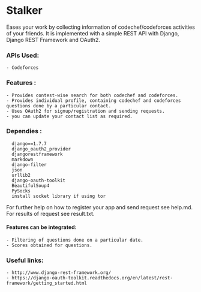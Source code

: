 # Stalker
Eases your work by collecting information of codechef/codeforces activities of your friends.
It is implemented with a simple REST API with Django, Django REST Framework and OAuth2.

### APIs Used:
    - Codeforces

### Features :
    - Provides contest-wise search for both codechef and codeforces.
    - Provides individual profile, containing codechef and codeforces questions done by a particular contact.
    - Uses OAuth2 for signup/registration and sending requests.
    - you can update your contact list as required.

### Dependies :
      django==1.7.7
      django_oauth2_provider 
      djangorestframework
      markdown
      django-filter
      json
      urllib2
      django-oauth-toolkit
      BeautifulSoup4
      PySocks
      install socket library if using tor

For further help on how to register your app and send request see help.md.
For results of request see result.txt.

#### Features can be integrated:
    - Filtering of questions done on a particular date.
    - Scores obtained for questions.

### Useful links:
    - http://www.django-rest-framework.org/
    - https://django-oauth-toolkit.readthedocs.org/en/latest/rest-framework/getting_started.html
